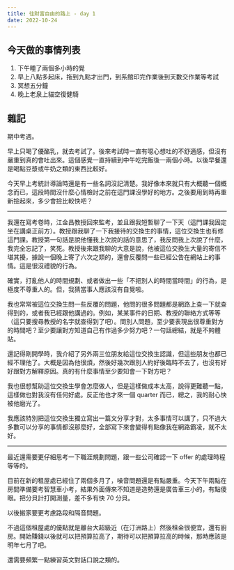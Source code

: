 ```yaml
---
title: 往財富自由的路上 - day 1
date: 2022-10-24
---
```


## 今天做的事情列表

1. 下午睡了兩個多小時的覺
2. 早上八點多起床，拖到九點才出門，到系館印完作業後到天數交作業等考試
3. 冥想五分鐘
4. 晚上老泉上貓空復健騎

## 雜記

期中考週。

早上只喝了優酪乳，就去考試了。後來考試時一直有噁心想吐的不舒適感，但沒有嚴重到真的會吐出來。這個感覺一直持續到中午吃完飯後一兩個小時。以後早餐還是喝點豆漿或牛奶之類的東西比較好。

今天早上考統計導論時還是有一些名詞沒記清楚。我好像本來就只有大概聽一個概念而已，這段時間沒什麼心情檢討之前在這門課沒學好的地方。之後要用到時再重新撿起來，多少會撿比較快吧？

----

我還在寫考卷時，江金昌教授回來監考，並且跟我短暫聊了一下天（這門課我固定坐在講桌正前方）。教授跟我聊了一下我接待的交換生的事情，這位交換生也有修這門課。教授第一句話是說他懂我上次說的話的意思了，我反問我上次說了什麼，我完全忘記了，笑死。教授後來跟我聊的大意是說，他被這位交換生大量的寄信不堪其擾，據說一個晚上寄了六次之類的，還會反覆問一些已經公告在網站上的事情。這是很沒禮貌的行為。

確實，打亂他人的時間規劃、或者做出一些「不把別人的時間當時間」的行為，是極度不尊重人的。但，我猜當事人應該沒有自覺啦。

我也常常被這位交換生問一些反覆的問題，他問的很多問題都是網路上查一下就查得到的，或者我已經跟他講過的。例如，某某事件的日期、教授的聯絡方式等等（這只要搜尋教授的名字就查得到了吧）。問別人問題，至少要表現出很尊重對方的時間吧？至少要讓對方知道自己有作過多少努力吧？一句話總結，就是不夠體貼。

還記得剛開學時，我介紹了另外兩三位朋友給這位交換生認識，但這些朋友也都已經不理他了。大概是因為他很煩，然後好幾次跟別人約好後臨時不去了，也沒有好好跟對方解釋原因。真的有什麼事情至少要知會一下對方吧？

我也很想幫助這位交換生學會怎麼做人，但是這樣做成本太高，說得更難聽一點，這樣做也對我沒有任何好處。反正他也才來一個 quarter 而已，總之，我的耐心快被他磨光了。

我應該特別把這位交換生獨立寫出一篇文分享才對，太多事情可以講了，只不過大多數可以分享的事情都沒那麼好，全部寫下來會變得有點像我在網路霸凌，就不太好。

----

最近還需要更仔細思考一下職涯規劃問題，跟一些公司確認一下 offer 的處理時程等等的。

目前在新的租屋處已經住了兩個多月了，噪音問題還是有點嚴重。今天下午兩點在房間準備要考智慧車小考，結果外面傳來不知道是造勢還是廣告車三小的，有點傻眼。把分貝計打開測量，差不多有快 70 分貝。

以後搬家要更考慮路段和隔音問題。

不過這個租屋處的優點就是離台大超級近（在汀洲路上）然後租金很便宜，還有廚房。開始賺錢以後就可以把預算拉高了，期待可以把預算拉高的時候，那時應該是明年七月了吧。

還需要頻繁一點練習英文對話口說之類的。
